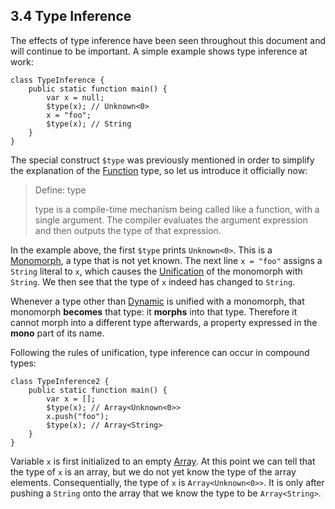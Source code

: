 ## 3.4 Type Inference

The effects of type inference have been seen throughout this document and will continue to be important. A simple example shows type inference at work:

```
class TypeInference {
	public static function main() {
		var x = null;
		$type(x); // Unknown<0>
		x = "foo";
		$type(x); // String
	}
}
```
The special construct `$type` was previously mentioned in order to simplify the explanation of the [Function](https://github.com/Simn/HaxeManual/tree/master/md/manual/2.6-Function.md) type, so let us introduce it officially now:

> Define: type
>
> type is a compile-time mechanism being called like a function, with a single argument. The compiler evaluates the argument expression and then outputs the type of that expression.


In the example above, the first `$type` prints `Unknown<0>`. This is a [Monomorph](https://github.com/Simn/HaxeManual/tree/master/md/manual/2.9-Monomorph.md), a type that is not yet known. The next line `x = "foo"` assigns a `String` literal to `x`, which causes the [Unification](https://github.com/Simn/HaxeManual/tree/master/md/manual/3.3-Unification.md) of the monomorph with `String`. We then see that the type of `x` indeed has changed to `String`.

Whenever a type other than [Dynamic](https://github.com/Simn/HaxeManual/tree/master/md/manual/4.4.3-Dynamic.md) is unified with a monomorph, that monomorph **becomes** that type: it **morphs** into that type. Therefore it cannot morph into a different type afterwards, a property expressed in the **mono** part of its name.

Following the rules of unification, type inference can occur in compound types:

```
class TypeInference2 {
	public static function main() {
		var x = [];
		$type(x); // Array<Unknown<0>>
		x.push("foo");
		$type(x); // Array<String>
	}
}
```
Variable `x` is first initialized to an empty [Array](https://github.com/Simn/HaxeManual/tree/master/md/manual/6.2.1-Array.md). At this point we can tell that the type of `x` is an array, but we do not yet know the type of the array elements. Consequentially, the type of `x` is `Array<Unknown<0>>`. It is only after pushing a `String` onto the array that we know the type to be `Array<String>`.